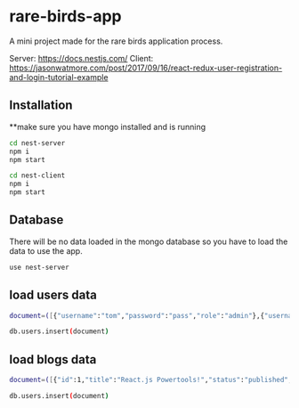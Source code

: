 # rare-birds-app
A mini project made for the rare birds application process.

Server: https://docs.nestjs.com/
Client: https://jasonwatmore.com/post/2017/09/16/react-redux-user-registration-and-login-tutorial-example 

## Installation

**make sure you have mongo installed and is running

```bash
cd nest-server
npm i
npm start
```

```bash
cd nest-client
npm i
npm start

```
## Database

There will be no data loaded in the mongo database so you have to load the data to use the app. 

```bash
use nest-server
```
## load users data
```bash
document=([{"username":"tom","password":"pass","role":"admin"},{"username":"jerry","password":"pass","role":"member"}])
```

```bash
db.users.insert(document)
```
## load blogs data
```bash
document=([{"id":1,"title":"React.js Powertools!","status":"published","views":200000,"content":"#lorem ispum #react.js","publishedAt":"2021-01-11T14:16:51.85Z","createdAt":"2021-01-10T14:16:51.85Z","updatedAt":"2021-01-11T14:16:51.85Z"},{"id":2,"title":"Typescript Powertools!","status":"published","views":2000000,"content":"#lorem ispum. #Typescript","publishedAt":"2021-01-11T14:16:51.85Z","createdAt":"2021-01-10T14:16:51.85Z","updatedAt":"2021-01-11T14:16:51.85Z"},{"id":3,"title":"Serverless Powertools!","status":"published","views":500000,"content":"#lorem ispum ## serverless","publishedAt":"2021-01-11T14:16:51.85Z","createdAt":"2021-01-10T14:16:51.85Z","updatedAt":"2021-01-11T14:16:51.85Z"},{"id":4,"title":"Node.js Powertools!","status":"published","views":2000000,"content":"#lorem ispum ## node.js","publishedAt":"2021-01-11T14:16:51.85Z","createdAt":"2021-01-10T14:16:51.85Z","updatedAt":"2021-01-11T14:16:51.85Z"},{"id":5,"title":"Deno Powertools!","status":"published","views":300000,"content":"#lorem ispum ## Deno","publishedAt":"2021-01-11T14:16:51.85Z","createdAt":"2021-01-10T14:16:51.85Z","updatedAt":"2021-01-11T14:16:51.85Z"},{"id":6,"title":"Javascript Powertools!","status":"archived","views":200000,"content":"#lorem ispum ## Javascript","publishedAt":"2021-01-11T14:16:51.85Z","createdAt":"2021-01-10T14:16:51.85Z","updatedAt":"2021-01-11T14:16:51.85Z"}])
```

```bash
db.users.insert(document)
```




